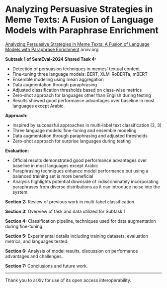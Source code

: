 # Analyzing Persuasive Strategies in Meme Texts: A Fusion of Language Models with Paraphrase Enrichment

[Analyzing Persuasive Strategies in Meme Texts: A Fusion of Language Models with Paraphrase Enrichment](https://arxiv.org/html/2407.01784) arxiv.org


**Subtask 1 of SemEval-2024 Shared Task 4:**
* Detection of persuasion techniques in memes' textual content
* Fine-tuning three language models: BERT, XLM-RoBERTa, mBERT
* Ensemble modeling using mean aggregation
* Data augmentation through paraphrasing
* Adjusted classification thresholds based on class-wise metrics
* Zero-shot approach for languages other than English during testing
* Results showed good performance advantages over baseline in most languages except Arabic.

**Approach:**
* Inspired by successful approaches in multi-label text classification [2, 3]
* Three language models: fine-tuning and ensemble modeling
* Data augmentation through paraphrasing and adjusted thresholds
* Zero-shot approach for surprise languages during testing

**Evaluation:**
* Official results demonstrated good performance advantages over baseline in most languages except Arabic
* Paraphrasing techniques enhance model performance but using a balanced training set is more beneficial
* Analysis highlights potential downside of indiscriminately incorporating paraphrases from diverse distributions as it can introduce noise into the system.

**Section 2:** Review of previous work in multi-label classification.

**Section 3:** Overview of task and data utilized for Subtask 1.

**Section 4:** Classification pipeline, techniques used for data augmentation during fine-tuning.

**Section 5:** Experimental details including training datasets, evaluation metrics, and languages tested.

**Section 6:** Analysis of model results, discussion on performance advantages and challenges.

**Section 7:** Conclusions and future work.

---

Thank you to arXiv for use of its open access interoperability.